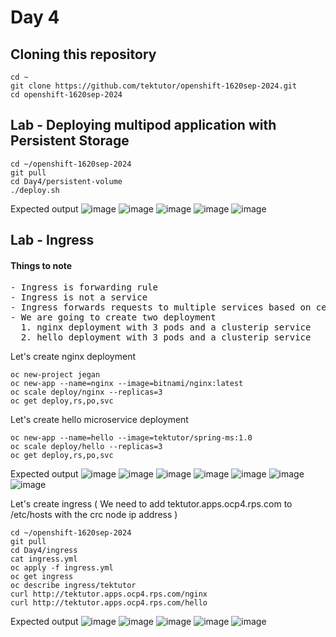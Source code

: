 # Day 4

## Cloning this repository
```
cd ~
git clone https://github.com/tektutor/openshift-1620sep-2024.git
cd openshift-1620sep-2024
```

## Lab - Deploying multipod application with Persistent Storage
```
cd ~/openshift-1620sep-2024
git pull
cd Day4/persistent-volume
./deploy.sh
```

Expected output
![image](https://github.com/user-attachments/assets/501f5c0d-abd7-448c-8a70-e67d269c6669)
![image](https://github.com/user-attachments/assets/f9ffcc92-80dc-4b38-9a8d-4b60f4d6394f)
![image](https://github.com/user-attachments/assets/c85bb351-acae-4535-8be7-24071f560c64)
![image](https://github.com/user-attachments/assets/ae896798-543d-4133-b33f-38fe5de6d0d2)
![image](https://github.com/user-attachments/assets/4880329e-6d10-4226-95a1-cfc01f56a61e)

## Lab - Ingress

#### Things to note
<pre>
- Ingress is forwarding rule
- Ingress is not a service
- Ingress forwards requests to multiple services based on certain rules like url path
- We are going to create two deployment 
  1. nginx deployment with 3 pods and a clusterip service
  2. hello deployment with 3 pods and a clusterip service
</pre>

Let's create nginx deployment
```
oc new-project jegan
oc new-app --name=nginx --image=bitnami/nginx:latest
oc scale deploy/nginx --replicas=3
oc get deploy,rs,po,svc
```

Let's create hello microservice deployment
```
oc new-app --name=hello --image=tektutor/spring-ms:1.0
oc scale deploy/hello --replicas=3
oc get deploy,rs,po,svc
```

Expected output
![image](https://github.com/user-attachments/assets/26f218cb-1409-497e-acd6-cede01dbe572)
![image](https://github.com/user-attachments/assets/055a075e-68c9-4c7b-ae94-62d4da8de84e)
![image](https://github.com/user-attachments/assets/28ff4415-a017-48ab-983f-a7d0233b3dc7)
![image](https://github.com/user-attachments/assets/42d97edc-4929-4041-87fc-34f061c296a7)
![image](https://github.com/user-attachments/assets/4e03f5b6-c5ac-42d4-a24c-c54098021dd7)
![image](https://github.com/user-attachments/assets/956df887-d85d-45d4-965f-88cf1c2e6ccf)
![image](https://github.com/user-attachments/assets/ae7c108d-1dab-4f64-8cf3-7822deb75b5c)

Let's create ingress ( We need to add tektutor.apps.ocp4.rps.com to /etc/hosts with the crc node ip address )
```
cd ~/openshift-1620sep-2024
git pull
cd Day4/ingress
cat ingress.yml
oc apply -f ingress.yml
oc get ingress
oc describe ingress/tektutor
curl http://tektutor.apps.ocp4.rps.com/nginx
curl http://tektutor.apps.ocp4.rps.com/hello
```

Expected output
![image](https://github.com/user-attachments/assets/3928efb2-8853-430d-9ae0-583b2159241d)
![image](https://github.com/user-attachments/assets/ccba3603-9aeb-4b1c-bdad-3685088ae602)
![image](https://github.com/user-attachments/assets/f4443737-475c-41c5-9bef-e9e4ac1c37e9)
![image](https://github.com/user-attachments/assets/0fdfc101-6683-4ef6-9c5f-347c91af4148)
![image](https://github.com/user-attachments/assets/9ca5d60d-d649-4766-90f5-42f316bec604)
